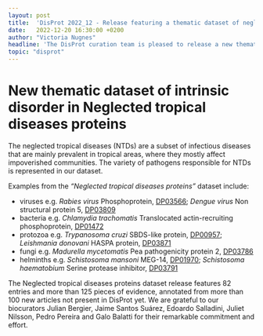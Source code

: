 ```yaml
---
layout: post
title:  'DisProt 2022_12 - Release featuring a thematic dataset of neglected tropical diseases IDPs and IDRs '
date:   2022-12-20 16:30:00 +0200
author: "Victoria Nugnes"
headline: 'The DisProt curation team is pleased to release a new thematic dataset portraying “Neglected tropical diseases proteins”, describing the presence and role of IDPs and IDRs in pathogens causative of these diseases.'
topic: "disprot"
---
```


# New thematic dataset of intrinsic disorder in Neglected tropical diseases proteins

The neglected tropical diseases (NTDs) are a subset of infectious diseases that are mainly prevalent in tropical areas, where they mostly affect impoverished communities. The variety of pathogens responsible for NTDs is represented in our dataset.

Examples from the <i>“Neglected tropical diseases proteins”</i> dataset include: 
* viruses e.g. <i>Rabies virus</i> Phosphoprotein, [DP03566][DP03566]; <i>Dengue virus</i> Non structural protein 5, [DP03809][DP03809]
* bacteria e.g. <i>Chlamydia trachomatis</i> Translocated actin-recruiting phosphoprotein, [DP01472][DP01472]
* protozoa e.g. <i>Trypanosoma cruzi</i> SBDS-like protein, [DP00957][DP00957]; <i>Leishmania donovani</i> HASPA protein, [DP03871][DP03871]
* fungi e.g. <i>Madurella mycetomatis</i> Pea pathogenicity protein 2, [DP03786][DP03786]
* helminths e.g. <i>Schistosoma mansoni</i> MEG-14, [DP01970][DP01970]; <i>Schistosoma haematobium</i> Serine protease inhibitor, [DP03791][DP03791]

The Neglected tropical diseases proteins dataset release features 82 entries and more than 125 pieces of evidence, annotated from more than 100 new articles not present in DisProt yet. We are grateful to our biocurators Julian Bergier, Jaime Santos Suárez, Edoardo Salladini, Juliet Nilsson, Pedro Pereira and Galo Balatti for their remarkable commitment and effort.

[DP03566]: https://disprot.org/DP03566
[DP03809]: https://disprot.org/DP03809
[DP00957]: https://disprot.org/DP00957
[DP03871]: https://disprot.org/DP03871
[DP03786]: https://disprot.org/DP03786
[DP01970]: https://disprot.org/DP01970
[DP03791]: https://disprot.org/DP03791
[DP01472]: https://disprot.org/DP01472